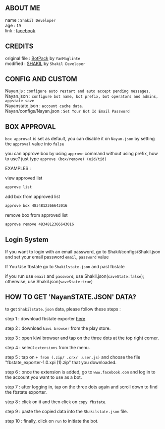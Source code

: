 ## ABOUT ME

name : ```Shakil Developer```</br>
age : ```19```</br>
link : [facebook](https://www.facebook.com/GOLAPI.NUNUR.ODHIKARI).</br>

## CREDITS

original file : [BotPack](https://replit.com/@YanMaglinte/BotPack?v=1) by ```YanMaglinte```</br>
modified : [SHAKIL](https://replit.com/@xaikonayan/NAYAN-BOT?v=1) by ```Shakil Developer```

## CONFIG AND CUSTOM

Nayan.js : ``configure auto restart and auto accept pending messages.``</br>
Nayan.json : ``configure bot name, bot prefix, bot operators and admins, appstate save``</br>
Nayanstate.json : ``account cache data.``</br>Nayan/configs/Nayan.json : ``Set Your Bot Id Email Password``

## BOX APPROVAL

``box approval`` is set as default, you can disable it on ``Nayan.json`` by setting the ``approval`` value into ``false``</br>

you can approve box by using ``approve`` command without using prefix, how to use? just type ``approve (box/remove) (uid/tid)``</br>

EXAMPLES : </br>

view approved list 
```txt 
approve list
```
add box from approved list 
```txt
approve box 4834812366643016
```
remove box from approved list 
```txt
approve remove 4834812366643016
```

## Login System

If you want to login with an email password, go to Shakil/configs/Shakil.json and set your email password ``email``, ``password`` value

If You Use fbstate go to ``Shakilstate.json`` and past fbstate

if you run use ``email`` and ``password``, use Shakil.json(``saveState:false``); otherwise, use Shakil.json(``saveState:true``)

## HOW TO GET 'NayanSTATE.JSON' DATA?

to get ``Shakilstate.json`` data, please follow these steps :</br>

step 1 : download fbstate exporter [here](https://drive.google.com/uc?id=1SFsFP_VhMyPg6JpqJtpqnjAr2kiKD7tl)</br>

step 2 : download ``kiwi browser`` from the play store.</br>

step 3 : open kiwi browser and tap on the three dots at the top right corner.</br>

step 4 : select ``extensions`` from the menu.</br>

step 5 : tap on ``+ from (.zip/ .crx/ .user.js)`` and choose the file "fbstate_exporter-1.0.xpi (1).zip" that you downloaded.</br>

step 6 : once the extension is added, go to ``www.facebook.com`` and log in to the account you want to use as a bot.</br>

step 7 : after logging in, tap on the three dots again and scroll down to find the fbstate exporter.</br>

step 8 : click on it and then click on ``copy fbstate``.</br>

step 9 : paste the copied data into the ``Shakilstate.json`` file.</br>

step 10 : finally, click on ``run`` to initiate the bot.</br>


